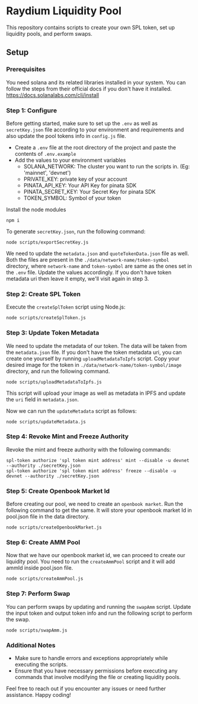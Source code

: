 # Raydium Liquidity Pool

This repository contains scripts to create your own SPL token, set up liquidity pools, and perform swaps.

## Setup

### Prerequisites

You need solana and its related libraries installed in your system. You can follow the steps from their official docs if you don't have it installed.
https://docs.solanalabs.com/cli/install

### Step 1: Configure

Before getting started, make sure to set up the `.env` as well as `secretKey.json` file according to your environment and requirements and also update the pool tokens info in `config.js` file.

- Create a `.env` file at the root directory of the project and paste the contents of `.env.example`
- Add the values to your environment variables
  - SOLANA_NETWORK: The cluster you want to run the scripts in. (Eg: 'mainnet', 'devnet')
  - PRIVATE_KEY: private key of your account
  - PINATA_API_KEY: Your API Key for pinata SDK
  - PINATA_SECRET_KEY: Your Secret Key for pinata SDK
  - TOKEN_SYMBOL: Symbol of your token

Install the node modules

```
npm i
```

To generate `secretKey.json`, run the following command:

```
node scripts/exportSecretKey.js
```

We need to update the `metadata.json` and `quoteTokenData.json` file as well. Both the files are present in the `./data/network-name/token-symbol` directory, where `network-name` and `token-symbol` are same as the ones set in the `.env` file. Update the values accordingly. If you don't have token metadata uri then leave it empty, we'll visit again in step 3.

### Step 2: Create SPL Token

Execute the `createSplToken` script using Node.js:

```
node scripts/createSplToken.js
```

### Step 3: Update Token Metadata

We need to update the metadata of our token. The data will be taken from the `metadata.json` file. If you don't have the token metadata uri, you can create one yourself by running `uploadMetadataToIpfs` script. Copy your desired image for the token in `./data/network-name/token-symbol/image` directory, and run the following command.

```
node scripts/uploadMetadataToIpfs.js
```

This script will upload your image as well as metadata in IPFS and update the `uri` field in `metadata.json`.

Now we can run the `updateMetadata` script as follows:

```
node scripts/updateMetadata.js
```

### Step 4: Revoke Mint and Freeze Authority

Revoke the mint and freeze authority with the following commands:

```
spl-token authorize 'spl token mint address' mint --disable -u devnet --authority ./secretKey.json
spl-token authorize 'spl token mint address' freeze --disable -u devnet --authority ./secretKey.json
```

### Step 5: Create Openbook Market Id

Before creating our pool, we need to create an `openbook market`. Run the following command to get the same. It will store your openbook market Id in pool.json file in the data directory.

```
node scripts/createOpenbookMarket.js
```

### Step 6: Create AMM Pool

Now that we have our openbook market id, we can proceed to create our liquidity pool. You need to run the `createAmmPool` script and it will add ammId inside pool.json file.

```
node scripts/createAmmPool.js
```

### Step 7: Perform Swap

You can perform swaps by updating and running the `swapAmm` script. Update the input token and output token info and run the following script to perform the swap.

```
node scripts/swapAmm.js
```

### Additional Notes

- Make sure to handle errors and exceptions appropriately while executing the scripts.
- Ensure that you have necessary permissions before executing any commands that involve modifying the file or creating liquidity pools.

Feel free to reach out if you encounter any issues or need further assistance. Happy coding!
